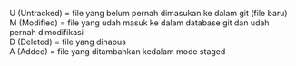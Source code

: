 U (Untracked) = file yang belum pernah dimasukan ke dalam git (file baru)  
M (Modified) = file yang udah masuk ke dalam database git dan udah pernah dimodifikasi  
D (Deleted) = file yang dihapus  
A (Added) = file yang ditambahkan kedalam mode staged  